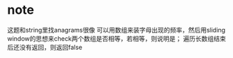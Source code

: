 # note

这题和string里找anagrams很像
可以用数组来装字母出现的频率，然后用sliding window的思想来check两个数组是否相等，若相等，则说明是；
遍历长数组结束后还没有返回，则返回false